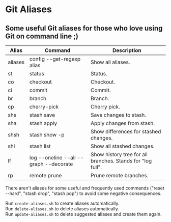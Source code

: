 # Git Aliases

## Some useful Git aliases for those who love using Git on command line ;)

Alias | Command | Description
--- | --- | ---
aliases | config --get-regexp alias | Show all aliases.
st | status | Status.
co | checkout | Checkout.
ci | commit | Commit.
br | branch | Branch.
cp | cherry-pick| Cherry pick.
shs | stash save | Save changes to stash.
sha | stash apply | Apply changes from stash.
shsh | stash show -p | Show differences for stashed changes.
shl | stash list | Show all stashed changes.
lf | log --oneline --all --graph --decorate | Show history tree for all branches. Stands for "log full".
rp | remote prune | Prune remote branches.

There aren't aliases for some useful and frequently used commands ("reset --hard", "stash drop", "stash pop") to avoid some negative consequences.

Run `create-aliases.sh` to create aliases automatically.  
Run `delete-aliases.sh` to delete aliases automatically.  
Run `update-aliases.sh` to delete suggested aliases and create them again.

